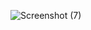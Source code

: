 ![Screenshot (7)](https://user-images.githubusercontent.com/68323418/177101578-e1eb4042-de51-4d31-a3c7-20d33c68d50f.png)
